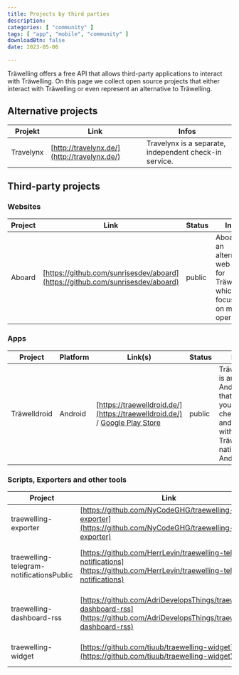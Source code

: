```yaml
---
title: Projects by third parties
description:
categories: [ "community" ]
tags: [ "app", "mobile", "community" ]
downloadBtn: false
date: 2023-05-06

---
```


Träwelling offers a free API that allows third-party applications to interact with Träwelling.
On this page we collect open source projects that either interact with Träwelling or even represent an alternative to
Träwelling.

## Alternative projects

| Projekt   | Link                                         | Infos                                                  |
|-----------|----------------------------------------------|--------------------------------------------------------|
| Travelynx | [http://travelynx.de/](http://travelynx.de/) | Travelynx is a separate, independent check-in service. |

## Third-party projects

### Websites

| Project | Link                                                                           | Status | Infos                                                                                  |
|---------|--------------------------------------------------------------------------------|--------|----------------------------------------------------------------------------------------|
| Aboard  | [https://github.com/sunrisesdev/aboard](https://github.com/sunrisesdev/aboard) | public | Aboard is an alternative web client for Träwelling, which focuses on mobile operation. |

### Apps

| Project      | Platform | Link(s)                                                                                                                                         | Status | Infos                                                                                                        |
|--------------|----------|-------------------------------------------------------------------------------------------------------------------------------------------------|--------|--------------------------------------------------------------------------------------------------------------|
| Träwelldroid | Android  | [https://traewelldroid.de/](https://traewelldroid.de/) / [Google Play Store](https://play.google.com/store/apps/details?id=de.hbch.traewelling) | public | Träwelldroid is an Android app that allows you to check in and interact with Träwelling natively on Android. |

### Scripts, Exporters and other tools

| Project                                  | Link                                                                                                                               | Infos                                             |
|------------------------------------------|------------------------------------------------------------------------------------------------------------------------------------|---------------------------------------------------|
| traewelling-exporter                     | [https://github.com/NyCodeGHG/traewelling-exporter](https://github.com/NyCodeGHG/traewelling-exporter)                             | Prometheus Exporter for journeys                  |
| traewelling-telegram-notificationsPublic | [https://github.com/HerrLevin/traewelling-telegram-notifications](https://github.com/HerrLevin/traewelling-telegram-notifications) | No description, website, or topics provided.      |
| traewelling-dashboard-rss                | [https://github.com/AdriDevelopsThings/traewelling-dashboard-rss](https://github.com/AdriDevelopsThings/traewelling-dashboard-rss) | Create a RSS feed from your traewelling dashboard |
| traewelling-widget                       | [https://github.com/tiuub/traewelling-widget](https://github.com/tiuub/traewelling-widget)                                         | An iOS widget for Träwelling                      |
